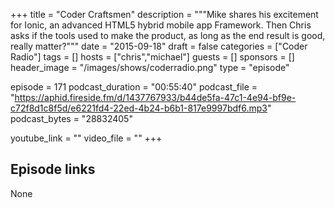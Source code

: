 +++
title = "Coder Craftsmen"
description = """Mike shares his excitement for Ionic, an advanced HTML5 hybrid mobile app Framework. Then Chris asks if the tools used to make the product, as long as the end result is good, really matter?"""
date = "2015-09-18"
draft = false
categories = ["Coder Radio"]
tags = []
hosts = ["chris","michael"]
guests = []
sponsors = []
header_image = "/images/shows/coderradio.png"
type = "episode"

episode = 171
podcast_duration = "00:55:40"
podcast_file = "https://aphid.fireside.fm/d/1437767933/b44de5fa-47c1-4e94-bf9e-c72f8d1c8f5d/e6221fd4-22ed-4b24-b6b1-817e9997bdf6.mp3"
podcast_bytes = "28832405"

youtube_link = ""
video_file = ""
+++

## Episode links

None

